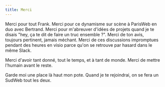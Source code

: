 ```yaml
---
title: Merci
---
```


Merci pour tout Frank. Merci pour ce dynamisme sur scène à ParisWeb en duo avec
Bertrand. Merci pour m'abreuver d'idées de projets quand je te disais "hey, ça
te dit de faire un truc ensemble ?". Merci de ton avis, toujours pertinent,
jamais méchant. Merci de ces discussions impromptues pendant des heures en
visio parce qu'on se retrouve par hasard dans le même Slack.

Merci d'avoir tant donné, tout le temps, et à tant de monde. Merci de mettre
l'humain avant le reste.

Garde moi une place là haut mon pote. Quand je te rejoindrai, on se fera un
SudWeb tout les deux.
